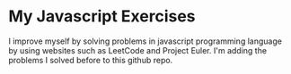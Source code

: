 # My Javascript Exercises


I improve myself by solving problems in javascript programming language by using websites such as LeetCode and Project Euler. I'm adding the problems I solved before to this github repo.
